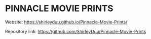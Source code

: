 # PINNACLE MOVIE PRINTS

Website: https://shirleyduu.github.io/Pinnacle-Movie-Prints/

Repository link: https://github.com/ShirleyDuu/Pinnacle-Movie-Prints



